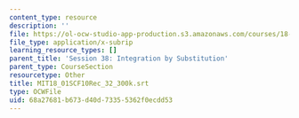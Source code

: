 ```yaml
---
content_type: resource
description: ''
file: https://ol-ocw-studio-app-production.s3.amazonaws.com/courses/18-01sc-single-variable-calculus-fall-2010/68a27681b673d40d73355362f0ecdd53_MIT18_01SCF10Rec_32_300k.srt
file_type: application/x-subrip
learning_resource_types: []
parent_title: 'Session 38: Integration by Substitution'
parent_type: CourseSection
resourcetype: Other
title: MIT18_01SCF10Rec_32_300k.srt
type: OCWFile
uid: 68a27681-b673-d40d-7335-5362f0ecdd53
---
```

